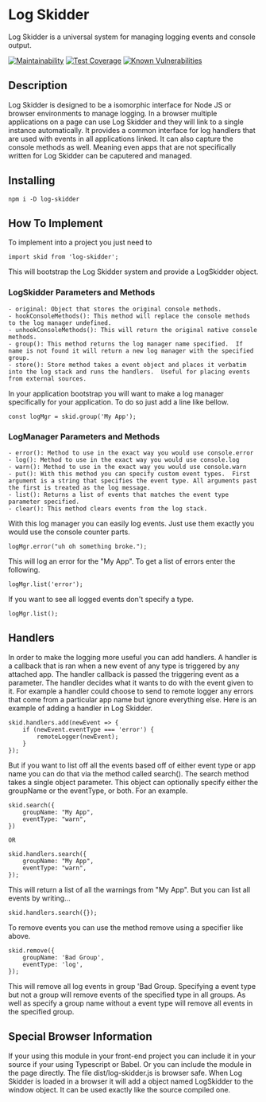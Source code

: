 # Log Skidder

Log Skidder is a universal system for managing logging events and console output.


[![Maintainability](https://api.codeclimate.com/v1/badges/c350ca6004d344744fa3/maintainability)](https://codeclimate.com/github/BadOPCode/log-skidder/maintainability)
[![Test Coverage](https://api.codeclimate.com/v1/badges/c350ca6004d344744fa3/test_coverage)](https://codeclimate.com/github/BadOPCode/log-skidder/test_coverage)
[![Known Vulnerabilities](https://snyk.io/test/github/BadOPCode/log-skidder/badge.svg?targetFile=package.json)](https://snyk.io/test/github/BadOPCode/log-skidder?targetFile=package.json)


## Description

Log Skidder is designed to be a isomorphic interface for Node JS or browser environments to manage logging.
In a browser multiple applications on a page can use Log Skidder and they will link to a single instance automatically. It provides a common interface for log handlers that are used with events in all applications linked.
It can also capture the console methods as well.  Meaning even apps that are not specifically written for Log Skidder can be caputered and managed.


## Installing

```npm i -D log-skidder```


## How To Implement

To implement into a project you just need to

```
import skid from 'log-skidder';
```

This will bootstrap the Log Skidder system and provide a LogSkidder object.

### LogSkidder Parameters and Methods
    - original: Object that stores the original console methods.
    - hookConsoleMethods(): This method will replace the console methods to the log manager undefined.
    - unhookConsoleMethods(): This will return the original native console methods.
    - group(): This method returns the log manager name specified.  If name is not found it will return a new log manager with the specified group.
    - store(): Store method takes a event object and places it verbatim into the log stack and runs the handlers.  Useful for placing events from external sources.

In your application bootstrap you will want to make a log manager specifically for your application. To do so just add a line like bellow.

```
const logMgr = skid.group('My App');
```

### LogManager Parameters and Methods
    - error(): Method to use in the exact way you would use console.error
    - log(): Method to use in the exact way you would use console.log
    - warn(): Method to use in the exact way you would use console.warn
    - put(): With this method you can specify custom event types.  First argument is a string that specifies the event type. All arguments past the first is treated as the log message.
    - list(): Returns a list of events that matches the event type parameter specified.
    - clear(): This method clears events from the log stack.

With this log manager you can easily log events. Just use them exactly you would use the console counter parts.
```
logMgr.error("uh oh something broke.");
```
This will log an error for the "My App".  To get a list of errors enter the following.
```
logMgr.list('error');
```
If you want to see all logged events don't specify a type.
```
logMgr.list();
```


## Handlers

In order to make the logging more useful you can add handlers.  A handler is a callback that is ran when a new event of any type is triggered by any attached app.  The handler callback is passed the triggering event as a parameter.
The handler decides what it wants to do with the event given to it.  For example a handler could choose to send to remote logger any errors that come from a particular app name but ignore everything else.
Here is an example of adding a handler in Log Skidder.
```
skid.handlers.add(newEvent => {
    if (newEvent.eventType === 'error') {
        remoteLogger(newEvent);
    }
});
```
But if you want to list off all the events based off of either event type or app name you can do that via the method called search().  The search method takes a single object parameter.  This object can optionally specify either the groupName or the eventType, or both. For an example.
```
skid.search({
    groupName: "My App",
    eventType: "warn",
})

OR

skid.handlers.search({
    groupName: "My App",
    eventType: "warn",
});
```
This will return a list of all the warnings from "My App".  But you can list all events by writing...
```
skid.handlers.search({});
```

To remove events you can use the method remove using a specifier like above. 
```
skid.remove({
    groupName: 'Bad Group',
    eventType: 'log',
});
```
This will remove all log events in group 'Bad Group.  Specifying a event type but not a group will remove events of the specified type in all groups.  As well as specify a group name without a event type will remove all events in the specified group.


## Special Browser Information

If your using this module in your front-end project you can include it in your source if your using Typescript or Babel. Or you can include the module in the page directly. The file dist/log-skidder.js is browser safe.
When Log Skidder is loaded in a browser it will add a object named LogSkidder to the window object.  It can be used exactly like the source compiled one.
